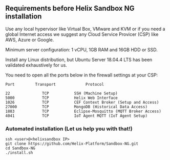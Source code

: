 ## Requirements before Helix Sandbox NG installation

Use any local hypervisor like Virtual Box, VMware and KVM or if you need a global Internet access we suggest any Cloud Service Provicer (CSP) like AWS, Azure or Google. 

Minimum server configuration: 1 vCPU, 1GB RAM and 16GB HDD or SSD.

Install any Linux distribution, but Ubuntu Server 18.04.4 LTS has been validated exhaustively for us.

You need to open all the ports below in the firewall settings at your CSP:

```
Port         Transport             Protocol 

22              TCP           SSH (Machine Setup)
5000            TCP           Helix Web Interface
1026            TCP           CEF Context Broker (Setup and Access)
27000           TCP           MongoDB (Historical Data Access)
1883            TCP           Eclipse-Mosquitto (MQTT Broker Access)
4041            TCP           IoT Agent MQTT (IoT Agent Setup)
```

### Automated installation (Let us help you with that!)

```
ssh <user>@<helixsandbox IP>
git clone https://github.com/Helix-Platform/Sandbox-NG.git
cd Sandbox-NG
./install.sh
```
